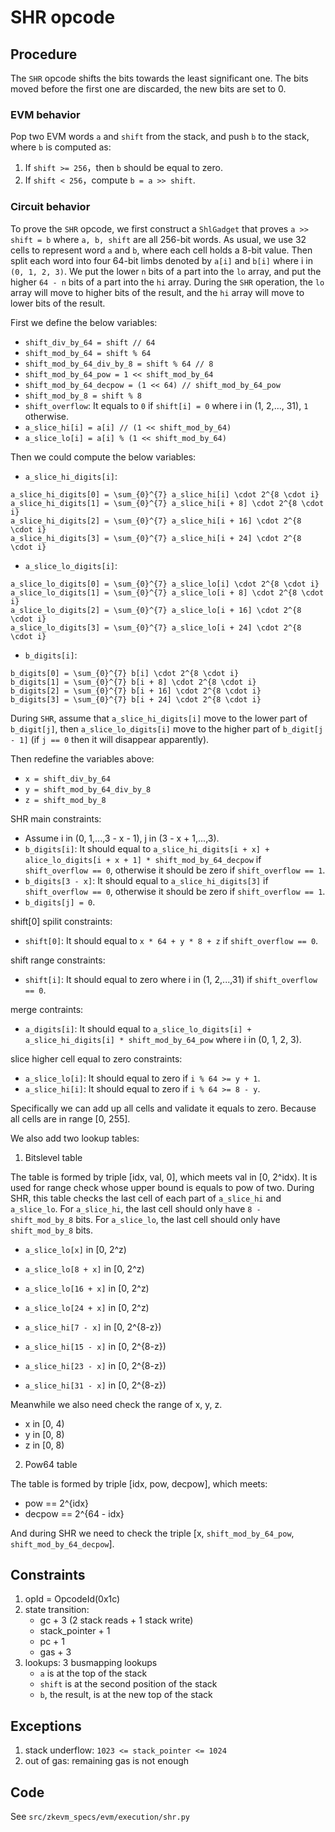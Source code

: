 # SHR opcode

## Procedure

The `SHR` opcode shifts the bits towards the least significant one. The bits moved before the first one are discarded, the new bits are set to 0.

### EVM behavior

Pop two EVM words `a` and `shift` from the stack, and push `b` to the stack, where `b` is computed as:

1. If `shift >= 256`，then `b` should be equal to zero.
2. If `shift < 256`，compute `b = a >> shift`.

### Circuit behavior

To prove the `SHR` opcode, we first construct a `ShlGadget` that proves `a >> shift = b` where `a, b, shift` are all 256-bit words.
As usual, we use 32 cells to represent word `a` and `b`, where each cell holds a 8-bit value. Then split each word into four 64-bit limbs denoted by `a[i]` and `b[i]` where i in `(0, 1, 2, 3)`.
We put the lower `n` bits of a part into the `lo` array, and put the higher `64 - n` bits of a part into the `hi` array. During the `SHR` operation, the `lo` array will move to higher bits of the result, and the `hi` array will move to lower bits of the result.

First we define the below variables:

* `shift_div_by_64 = shift // 64`
* `shift_mod_by_64 = shift % 64`
* `shift_mod_by_64_div_by_8 = shift % 64 // 8`
* `shift_mod_by_64_pow = 1 << shift_mod_by_64`
* `shift_mod_by_64_decpow = (1 << 64) // shift_mod_by_64_pow`
* `shift_mod_by_8 = shift % 8`
* `shift_overflow`: It equals to `0` if `shift[i] = 0` where i in (1, 2,..., 31), `1` otherwise.
* `a_slice_hi[i] = a[i] // (1 << shift_mod_by_64)`
* `a_slice_lo[i] = a[i] % (1 << shift_mod_by_64)`

Then we could compute the below variables:

* `a_slice_hi_digits[i]`:
```
a_slice_hi_digits[0] = \sum_{0}^{7} a_slice_hi[i] \cdot 2^{8 \cdot i}
a_slice_hi_digits[1] = \sum_{0}^{7} a_slice_hi[i + 8] \cdot 2^{8 \cdot i}
a_slice_hi_digits[2] = \sum_{0}^{7} a_slice_hi[i + 16] \cdot 2^{8 \cdot i}
a_slice_hi_digits[3] = \sum_{0}^{7} a_slice_hi[i + 24] \cdot 2^{8 \cdot i}
```
* `a_slice_lo_digits[i]`:
```
a_slice_lo_digits[0] = \sum_{0}^{7} a_slice_lo[i] \cdot 2^{8 \cdot i}
a_slice_lo_digits[1] = \sum_{0}^{7} a_slice_lo[i + 8] \cdot 2^{8 \cdot i}
a_slice_lo_digits[2] = \sum_{0}^{7} a_slice_lo[i + 16] \cdot 2^{8 \cdot i}
a_slice_lo_digits[3] = \sum_{0}^{7} a_slice_lo[i + 24] \cdot 2^{8 \cdot i}
```
* `b_digits[i]`:
```
b_digits[0] = \sum_{0}^{7} b[i] \cdot 2^{8 \cdot i}
b_digits[1] = \sum_{0}^{7} b[i + 8] \cdot 2^{8 \cdot i}
b_digits[2] = \sum_{0}^{7} b[i + 16] \cdot 2^{8 \cdot i}
b_digits[3] = \sum_{0}^{7} b[i + 24] \cdot 2^{8 \cdot i}
```

During `SHR`, assume that `a_slice_hi_digits[i]` move to the lower part of `b_digit[j]`, then `a_slice_lo_digits[i]` move to the higher part of `b_digit[j - 1]` (if `j == 0` then it will disappear apparently).

Then redefine the variables above:

* `x = shift_div_by_64`
* `y = shift_mod_by_64_div_by_8`
* `z = shift_mod_by_8`

SHR main constraints:

* Assume i in (0, 1,...,3 - x - 1), j in (3 - x + 1,...,3).
* `b_digits[i]`: It should equal to `a_slice_hi_digits[i + x] + alice_lo_digits[i + x + 1] * shift_mod_by_64_decpow` if `shift_overflow == 0`, otherwise it should be zero if `shift_overflow == 1`.
* `b_digits[3 - x]`: It should equal to `a_slice_hi_digits[3]` if `shift_overflow == 0`, otherwise it should be zero if `shift_overflow == 1`.
* `b_digits[j] = 0`.

shift[0] spilit constraints:

* `shift[0]`: It should equal to `x * 64 + y * 8 + z` if `shift_overflow == 0`.

shift range constraints:

* `shift[i]`: It should equal to zero where i in (1, 2,...,31) if `shift_overflow == 0`.

merge contraints:

* `a_digits[i]`: It should equal to `a_slice_lo_digits[i] + a_slice_hi_digits[i] * shift_mod_by_64_pow` where i in (0, 1, 2, 3).

slice higher cell equal to zero constraints:

* `a_slice_lo[i]`: It should equal to zero if `i % 64 >= y + 1`.
* `a_slice_hi[i]`: It should equal to zero if `i % 64 >= 8 - y`.

Specifically we can add up all cells and validate it equals to zero. Because all cells are in range [0, 255].

We also add two lookup tables:

1. Bitslevel table

The table is formed by triple [idx, val, 0], which meets val in [0, 2^idx).
It is used for range check whose upper bound is equals to pow of two.
During SHR, this table checks the last cell of each part of `a_slice_hi` and `a_slice_lo`.
For `a_slice_hi`, the last cell should only have `8 - shift_mod_by_8` bits.
For `a_slice_lo`, the last cell should only have `shift_mod_by_8` bits.

* `a_slice_lo[x]` in [0, 2^z)
* `a_slice_lo[8 + x]` in [0, 2^z)
* `a_slice_lo[16 + x]` in [0, 2^z)
* `a_slice_lo[24 + x]` in [0, 2^z)

* `a_slice_hi[7 - x]` in [0, 2^{8-z})
* `a_slice_hi[15 - x]` in [0, 2^{8-z})
* `a_slice_hi[23 - x]` in [0, 2^{8-z})
* `a_slice_hi[31 - x]` in [0, 2^{8-z})

Meanwhile we also need check the range of x, y, z.

* x in [0, 4)
* y in [0, 8)
* z in [0, 8)

2. Pow64 table

The table is formed by triple [idx, pow, decpow], which meets:

* pow == 2^{idx}
* decpow == 2^{64 - idx}

And during SHR we need to check the triple [x, `shift_mod_by_64_pow`, `shift_mod_by_64_decpow`].

## Constraints

1. opId = OpcodeId(0x1c)
2. state transition:
   - gc + 3 (2 stack reads + 1 stack write)
   - stack_pointer + 1
   - pc + 1
   - gas + 3
3. lookups: 3 busmapping lookups
   - `a` is at the top of the stack
   - `shift` is at the second position of the stack
   - `b`, the result, is at the new top of the stack

## Exceptions

1. stack underflow: `1023 <= stack_pointer <= 1024`
2. out of gas: remaining gas is not enough

## Code

See `src/zkevm_specs/evm/execution/shr.py`
